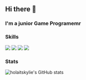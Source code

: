 ## Hi there 👋
### I'm a junior Game Programemr

### Skills
<div style="flex">
  <img src="https://img.shields.io/badge/C-A8B9CC?style=flat-square&logo=C&logoColor=white"/>
  <img src="https://img.shields.io/badge/C%23-512BD4?style=flat-square&logo=C-sharp&logoColor=white"/>
  <img src="https://img.shields.io/badge/Unity-000000?style=flat-square&logo=Unity&logoColor=white"/>
  <img src="https://img.shields.io/badge/Unreal-0E1128?style=flat-square&logo=Unreal&logoColor=white"/>
</div>

### Stats
![holaitskylie's GitHub stats](https://github-readme-stats.vercel.app/api?username=holaitskylie&show_icons=true&bg_color=00000000)

<!--
**holaitskylie/holaitskylie** is a ✨ _special_ ✨ repository because its `README.md` (this file) appears on your GitHub profile.

Here are some ideas to get you started:

- 🔭 I’m currently working on ...
- 🌱 I’m currently learning ...
- 👯 I’m looking to collaborate on ...
- 🤔 I’m looking for help with ...
- 💬 Ask me about ...
- 📫 How to reach me: ...
- 😄 Pronouns: ...
- ⚡ Fun fact: ...
-->
